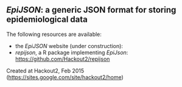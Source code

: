 
*EpiJSON*: a generic JSON format for storing epidemiological data
------------------------------------------------------------------

The following resources are available:
- the *EpiJSON* website (under construction): 
- *repijson*, a R package implementing *EpiJson*: https://github.com/Hackout2/repijson

Created at Hackout2, Feb 2015 (https://sites.google.com/site/hackout2/home)
